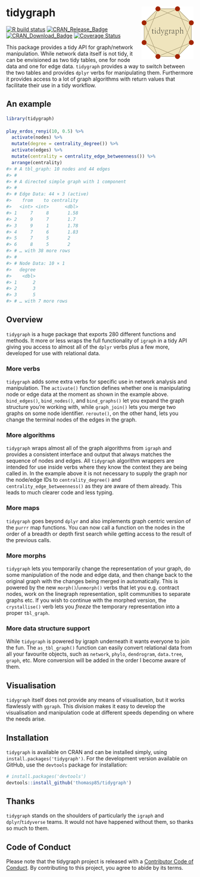 
<!-- README.md is generated from README.Rmd. Please edit that file -->

# tidygraph <img src="man/figures/logo.png" align="right" width="140px"/>

<!-- badges: start -->

[![R build
status](https://github.com/thomasp85/tidygraph/workflows/R-CMD-check/badge.svg)](https://github.com/thomasp85/tidygraph/actions)
[![CRAN_Release_Badge](http://www.r-pkg.org/badges/version-ago/tidygraph)](https://CRAN.R-project.org/package=tidygraph)
[![CRAN_Download_Badge](http://cranlogs.r-pkg.org/badges/tidygraph)](https://CRAN.R-project.org/package=tidygraph)
[![Coverage
Status](https://img.shields.io/codecov/c/github/thomasp85/tidygraph/master.svg)](https://codecov.io/github/thomasp85/tidygraph?branch=master)
<!-- badges: end -->

This package provides a tidy API for graph/network manipulation. While
network data itself is not tidy, it can be envisioned as two tidy
tables, one for node data and one for edge data. `tidygraph` provides a
way to switch between the two tables and provides `dplyr` verbs for
manipulating them. Furthermore it provides access to a lot of graph
algorithms with return values that facilitate their use in a tidy
workflow.

## An example

``` r
library(tidygraph)

play_erdos_renyi(10, 0.5) %>% 
  activate(nodes) %>% 
  mutate(degree = centrality_degree()) %>% 
  activate(edges) %>% 
  mutate(centrality = centrality_edge_betweenness()) %>% 
  arrange(centrality)
#> # A tbl_graph: 10 nodes and 44 edges
#> #
#> # A directed simple graph with 1 component
#> #
#> # Edge Data: 44 × 3 (active)
#>    from    to centrality
#>   <int> <int>      <dbl>
#> 1     7     8       1.58
#> 2     9     7       1.7 
#> 3     9     1       1.78
#> 4     7     6       1.83
#> 5     7     5       2   
#> 6     8     5       2   
#> # … with 38 more rows
#> #
#> # Node Data: 10 × 1
#>   degree
#>    <dbl>
#> 1      2
#> 2      3
#> 3      5
#> # … with 7 more rows
```

## Overview

`tidygraph` is a huge package that exports 280 different functions and
methods. It more or less wraps the full functionality of `igraph` in a
tidy API giving you access to almost all of the `dplyr` verbs plus a few
more, developed for use with relational data.

### More verbs

`tidygraph` adds some extra verbs for specific use in network analysis
and manipulation. The `activate()` function defines whether one is
manipulating node or edge data at the moment as shown in the example
above. `bind_edges()`, `bind_nodes()`, and `bind_graphs()` let you
expand the graph structure you’re working with, while `graph_join()`
lets you merge two graphs on some node identifier. `reroute()`, on the
other hand, lets you change the terminal nodes of the edges in the
graph.

### More algorithms

`tidygraph` wraps almost all of the graph algorithms from `igraph` and
provides a consistent interface and output that always matches the
sequence of nodes and edges. All `tidygraph` algorithm wrappers are
intended for use inside verbs where they know the context they are being
called in. In the example above it is not necessary to supply the graph
nor the node/edge IDs to `centrality_degree()` and
`centrality_edge_betweenness()` as they are aware of them already. This
leads to much clearer code and less typing.

### More maps

`tidygraph` goes beyond `dplyr` and also implements graph centric
version of the `purrr` map functions. You can now call a function on the
nodes in the order of a breadth or depth first search while getting
access to the result of the previous calls.

### More morphs

`tidygraph` lets you temporarily change the representation of your
graph, do some manipulation of the node and edge data, and then change
back to the original graph with the changes being merged in
automatically. This is powered by the new `morph()`/`unmorph()` verbs
that let you e.g. contract nodes, work on the linegraph representation,
split communities to separate graphs etc. If you wish to continue with
the morphed version, the `crystallise()` verb lets you *freeze* the
temporary representation into a proper `tbl_graph`.

### More data structure support

While `tidygraph` is powered by igraph underneath it wants everyone to
join the fun. The `as_tbl_graph()` function can easily convert
relational data from all your favourite objects, such as `network`,
`phylo`, `dendrogram`, `data.tree`, `graph`, etc. More conversion will
be added in the order I become aware of them.

## Visualisation

`tidygraph` itself does not provide any means of visualisation, but it
works flawlessly with `ggraph`. This division makes it easy to develop
the visualisation and manipulation code at different speeds depending on
where the needs arise.

## Installation

`tidygraph` is available on CRAN and can be installed simply, using
`install.packages('tidygraph')`. For the development version available
on GitHub, use the `devtools` package for installation:

``` r
# install.packages('devtools')
devtools::install_github('thomasp85/tidygraph')
```

## Thanks

`tidygraph` stands on the shoulders of particularly the `igraph` and
`dplyr`/`tidyverse` teams. It would not have happened without them, so
thanks so much to them.

## Code of Conduct

Please note that the tidygraph project is released with a [Contributor
Code of
Conduct](https://tidygraph.data-imaginist.com/CODE_OF_CONDUCT.html). By
contributing to this project, you agree to abide by its terms.
